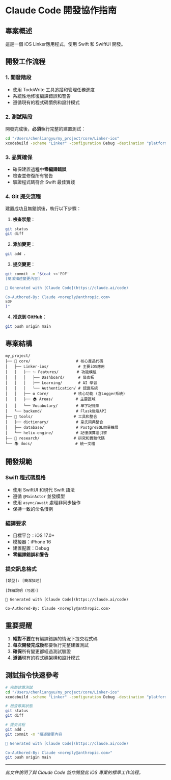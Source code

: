 # Claude Code 開發協作指南

## 專案概述
這是一個 iOS Linker應用程式，使用 Swift 和 SwiftUI 開發。

## 開發工作流程

### 1. 開發階段
- 使用 TodoWrite 工具追蹤和管理任務進度
- 系統性地修復編譯錯誤和警告
- 遵循現有的程式碼慣例和設計模式

### 2. 測試階段
開發完成後，**必須**執行完整的建置測試：

```bash
cd "/Users/chenliangyu/my_project/core/Linker-ios"
xcodebuild -scheme "Linker" -configuration Debug -destination "platform=iOS Simulator,name=iPhone 16" clean build
```

### 3. 品質確保
- 確保建置過程中**零編譯錯誤**
- 檢查並修復所有警告
- 驗證程式碼符合 Swift 最佳實踐

### 4. Git 提交流程
建置成功且無錯誤後，執行以下步驟：

1. **檢查狀態**：
```bash
git status
git diff
```

2. **添加變更**：
```bash
git add .
```

3. **提交變更**：
```bash
git commit -m "$(cat <<'EOF'
[簡潔描述變更內容]

🤖 Generated with [Claude Code](https://claude.ai/code)

Co-Authored-By: Claude <noreply@anthropic.com>
EOF
)"
```

4. **推送到 GitHub**：
```bash
git push origin main
```

## 專案結構
```
my_project/
├── 🎯 core/                    # 核心產品代碼
│   ├── Linker-ios/             # 主要iOS應用
│   │   ├── ✨ Features/        # 功能模組
│   │   │   ├── Dashboard/      # 儀表板
│   │   │   ├── Learning/       # AI 學習
│   │   │   └── Authentication/ # 認證系統
│   │   ├── ⚙️ Core/           # 核心功能 (含Logger系統)
│   │   ├── 🏠 Areas/          # 主要區域
│   │   └── Vocabulary/        # 單字記憶庫
│   └── backend/               # Flask後端API
├── 🔧 tools/                  # 工具和整合
│   ├── dictionary/            # 韋氏詞典整合
│   ├── database/              # PostgreSQL向量擴展
│   └── helix-engine/          # 記憶演算法引擎
├── 🧪 research/               # 研究和實驗代碼
└── 📚 docs/                   # 統一文檔
```

## 開發規範

### Swift 程式碼風格
- 使用 SwiftUI 和現代 Swift 語法
- 遵循 `@MainActor` 並發模型
- 使用 `async/await` 處理非同步操作
- 保持一致的命名慣例

### 編譯要求
- 目標平台：iOS 17.0+
- 模擬器：iPhone 16
- 建置配置：Debug
- **零編譯錯誤和警告**

### 提交訊息格式
```
[類型]: [簡潔描述]

[詳細說明（可選）]

🤖 Generated with [Claude Code](https://claude.ai/code)

Co-Authored-By: Claude <noreply@anthropic.com>
```

## 重要提醒
1. **絕對不要**在有編譯錯誤的情況下提交程式碼
2. **每次開發完成後**都要執行完整建置測試
3. **確保**所有變更都經過測試驗證
4. **遵循**現有的程式碼架構和設計模式

## 測試指令快速參考
```bash
# 完整建置測試
cd "/Users/chenliangyu/my_project/core/Linker-ios"
xcodebuild -scheme "Linker" -configuration Debug -destination "platform=iOS Simulator,name=iPhone 16" clean build

# 檢查專案狀態
git status
git diff

# 提交流程
git add .
git commit -m "描述變更內容

🤖 Generated with [Claude Code](https://claude.ai/code)

Co-Authored-By: Claude <noreply@anthropic.com>"
git push origin main
```

---

*此文件說明了與 Claude Code 協作開發此 iOS 專案的標準工作流程。*